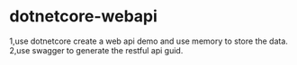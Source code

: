 # dotnetcore-webapi

1,use dotnetcore create a web api demo and use memory to store the data.
2,use swagger to generate the restful api guid.
